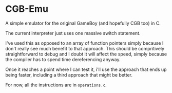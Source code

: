# CGB-Emu
A simple emulator for the original GameBoy (and hopefully CGB too) in C.

The current interpreter just uses one massive switch statement.

I've used this as opposed to an array of function pointers simply because I don't really see much benefit to that approach. This should be compritively straightforward to debug and I doubt it will affect the speed, simply because the compiler has to spend time dereferencing anyway.  

Once it reaches a point where I can test it, i'll use the approach that ends up being faster, including a third approach that might be better.

For now, all the instructions are in `operations.c`.